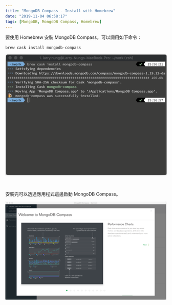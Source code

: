 ```yaml
---
title: "MongoDB Compass - Install with Homebrew"
date: "2019-11-04 06:58:17"
tags: [MongoDB, MongoDB Compass, Homebrew]
---
```



要使用 Homebrew 安裝 MongoDB Compass，可以調用如下命令：

<!-- More -->

    brew cask install mongodb-compass

![1.png](1.png)

</br>


安裝完可以透過應用程式這邊啟動 MongoDB Compass。

![2.png](2.png)
